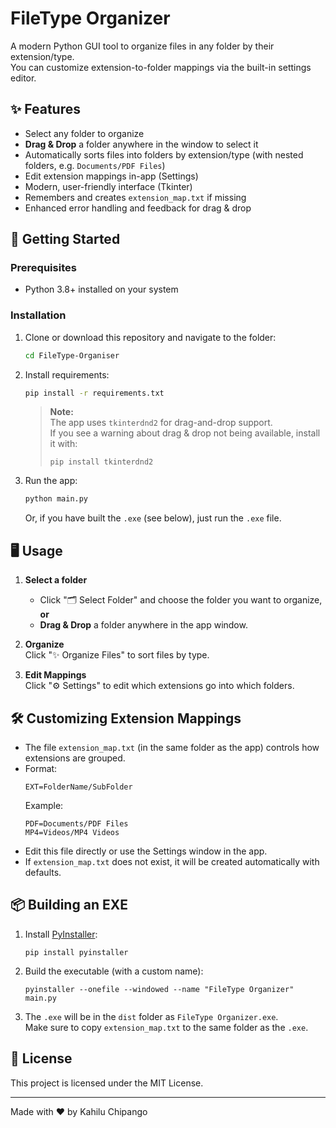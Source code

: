 # FileType Organizer

A modern Python GUI tool to organize files in any folder by their extension/type.  
You can customize extension-to-folder mappings via the built-in settings editor.

## ✨ Features

- Select any folder to organize
- **Drag & Drop** a folder anywhere in the window to select it
- Automatically sorts files into folders by extension/type (with nested folders, e.g. `Documents/PDF Files`)
- Edit extension mappings in-app (Settings)
- Modern, user-friendly interface (Tkinter)
- Remembers and creates `extension_map.txt` if missing
- Enhanced error handling and feedback for drag & drop

## 🚀 Getting Started

### Prerequisites

- Python 3.8+ installed on your system

### Installation

1. Clone or download this repository and navigate to the folder:

    ```bash
    cd FileType-Organiser
    ```

2. Install requirements:

    ```bash
    pip install -r requirements.txt
    ```

   > **Note:**  
   > The app uses `tkinterdnd2` for drag-and-drop support.  
   > If you see a warning about drag & drop not being available, install it with:
   > ```
   > pip install tkinterdnd2
   > ```

3. Run the app:

    ```bash
    python main.py
    ```

   Or, if you have built the `.exe` (see below), just run the `.exe` file.

## 🖥️ Usage

1. **Select a folder**  
   - Click "🗂️  Select Folder" and choose the folder you want to organize, **or**
   - **Drag & Drop** a folder anywhere in the app window.

2. **Organize**  
   Click "✨  Organize Files" to sort files by type.

3. **Edit Mappings**  
   Click "⚙️  Settings" to edit which extensions go into which folders.

## 🛠 Customizing Extension Mappings

- The file `extension_map.txt` (in the same folder as the app) controls how extensions are grouped.
- Format:  
  ```
  EXT=FolderName/SubFolder
  ```
  Example:
  ```
  PDF=Documents/PDF Files
  MP4=Videos/MP4 Videos
  ```
- Edit this file directly or use the Settings window in the app.
- If `extension_map.txt` does not exist, it will be created automatically with defaults.

## 📦 Building an EXE

1. Install [PyInstaller](https://pyinstaller.org/):

    ```
    pip install pyinstaller
    ```

2. Build the executable (with a custom name):

    ```
    pyinstaller --onefile --windowed --name "FileType Organizer" main.py
    ```

3. The `.exe` will be in the `dist` folder as `FileType Organizer.exe`.  
   Make sure to copy `extension_map.txt` to the same folder as the `.exe`.

## 📄 License

This project is licensed under the MIT License.

---

Made with ❤️ by Kahilu Chipango
